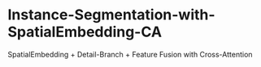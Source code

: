 # Instance-Segmentation-with-SpatialEmbedding-CA
SpatialEmbedding + Detail-Branch + Feature Fusion with Cross-Attention
